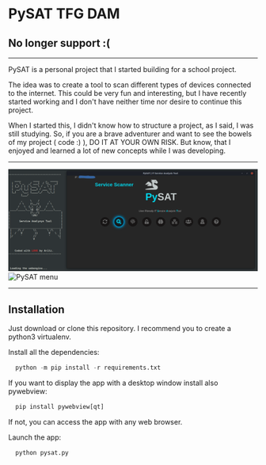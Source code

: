 
# PySAT TFG DAM

## No longer support :(

----------------------------------------------------------------------------

PySAT is a personal project that I started building for a school project.

The idea was to create a tool to scan different types of devices connected to the internet.
This could be very fun and interesting, but I have recently started working and I don't have neither 
time nor desire to continue this project.

When I started this, I didn't know how to structure a project, as I said, I was still studying.
So, if you are a brave adventurer and want to see the bowels of my project ( code :) ), DO IT 
AT YOUR OWN RISK. But know, that I enjoyed and learned a lot of new concepts while I was developing.

----------------------------------------------------------------------------

![PySAT menu](/images/menu_01.png)
![PySAT menu](url)

-----------------------------------------------------------------------------

## Installation

Just download or clone this repository. I recommend you to create a python3 virtualenv.

Install all the dependencies:

```python
  python -m pip install -r requirements.txt
```

If you want to display the app with a desktop window install also pywebview:


```python
  pip install pywebview[qt]
```

If not, you can access the app with any web browser.

Launch the app:

```python
  python pysat.py
```
